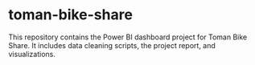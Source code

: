 # toman-bike-share
This repository contains the Power BI dashboard project for Toman Bike Share. It includes data cleaning scripts, the project report, and visualizations.
